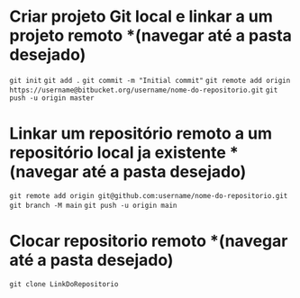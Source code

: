 # Criar projeto Git local e linkar a um projeto remoto *(navegar até a pasta desejado)
`git init`
`git add .`
`git commit -m "Initial commit"`
`git remote add origin https://username@bitbucket.org/username/nome-do-repositorio.git`
`git push -u origin master`

# Linkar um repositório remoto a um repositório local ja existente *(navegar até a pasta desejado)
`git remote add origin git@github.com:username/nome-do-repositorio.git`
`git branch -M main`
`git push -u origin main`

# Clocar repositorio remoto *(navegar até a pasta desejado)
`git clone LinkDoRepositorio`